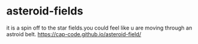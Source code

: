 # asteroid-fields
it is a spin off to the star fields.you could feel like u are moving through an astroid belt.
https://cap-code.github.io/asteroid-field/
